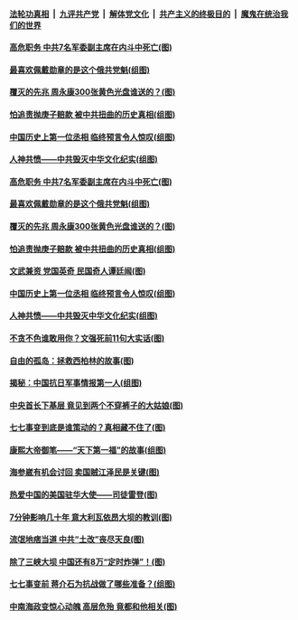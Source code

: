 ####  [法轮功真相](../../../../basic/blob/master/README.md?t=07100431) &nbsp;|&nbsp; [九评共产党](../../../../9ping.md/blob/master/README.md?t=07100431) &nbsp;|&nbsp; [解体党文化](../../../../jtdwh.md/blob/master/README.md?t=07100431)  &nbsp;|&nbsp; [共产主义的终极目的](../../../../gczydzjmd.md/blob/master/README.md?t=07100431) &nbsp;|&nbsp; [魔鬼在统治我们的世界](../../../../mgztzwmdsj.md/blob/master/README.md?t=07100431) 

#### [高危职务 中共7名军委副主席在内斗中死亡(图)](../pages/p6/937966.md?t=07100431) 

#### [最喜欢佩戴勋章的是这个俄共党魁(组图)](../pages/p6/938666.md?t=07100431) 

#### [覆灭的先兆 周永康300张黄色光盘谁送的？(图)](../pages/p6/938537.md?t=07100431) 

#### [怕追责抛庚子赔款 被中共扭曲的历史真相(组图)](../pages/p6/938779.md?t=07100431) 

#### [中国历史上第一位丞相 临终预言令人惊叹(组图)](../pages/p6/938665.md?t=07100431) 

#### [人神共愤——中共毁灭中华文化纪实(组图)](../pages/p6/938791.md?t=07100431) 

#### [高危职务 中共7名军委副主席在内斗中死亡(图)](../pages/p6/937966.md?t=07100431) 

#### [最喜欢佩戴勋章的是这个俄共党魁(组图)](../pages/p6/938666.md?t=07100431) 

#### [覆灭的先兆 周永康300张黄色光盘谁送的？(图)](../pages/p6/938537.md?t=07100431) 

#### [怕追责抛庚子赔款 被中共扭曲的历史真相(组图)](../pages/p6/938779.md?t=07100431) 

#### [文武兼资 党国英奇 民国奇人谭廷闿(图)](../pages/p6/938512.md?t=07100431) 

#### [中国历史上第一位丞相 临终预言令人惊叹(组图)](../pages/p6/938665.md?t=07100431) 

#### [人神共愤——中共毁灭中华文化纪实(组图)](../pages/p6/938791.md?t=07100431) 

#### [不贪不色谁敢用你？文强死前11句大实话(图)](../pages/p6/938533.md?t=07100431) 

#### [自由的孤岛：拯救西柏林的故事(图)](../pages/p6/938683.md?t=07100431) 

#### [揭秘：中国抗日军事情报第一人(组图)](../pages/p6/938662.md?t=07100431) 

#### [中央首长下基层 竟见到两个不穿裤子的大姑娘(图)](../pages/p6/937961.md?t=07100431) 

#### [七七事变到底是谁策动的？真相藏不住了(图)](../pages/p6/918522.md?t=07100431) 

#### [康熙大帝御笔——“天下第一福”的故事(组图)](../pages/p6/938350.md?t=07100431) 

#### [海参崴有机会讨回 卖国贼江泽民是关键(图)](../pages/p6/938782.md?t=07100431) 

#### [热爱中国的美国驻华大使——司徒雷登(图)](../pages/p6/934961.md?t=07100431) 

#### [7分钟影响几十年 意大利瓦依昂大坝的教训(图)](../pages/p6/937542.md?t=07100431) 

#### [流氓地痞当道 中共“土改”丧尽天良(图)](../pages/p6/937896.md?t=07100431) 

#### [除了三峡大坝 中国还有8万“定时炸弹”！(图)](../pages/p6/937540.md?t=07100431) 

#### [七七事变前 蒋介石为抗战做了哪些准备？(组图)](../pages/p6/938219.md?t=07100431) 

#### [中南海政变惊心动魄 高层危殆 竟都和他相关(图)](../pages/p6/937814.md?t=07100431) 

